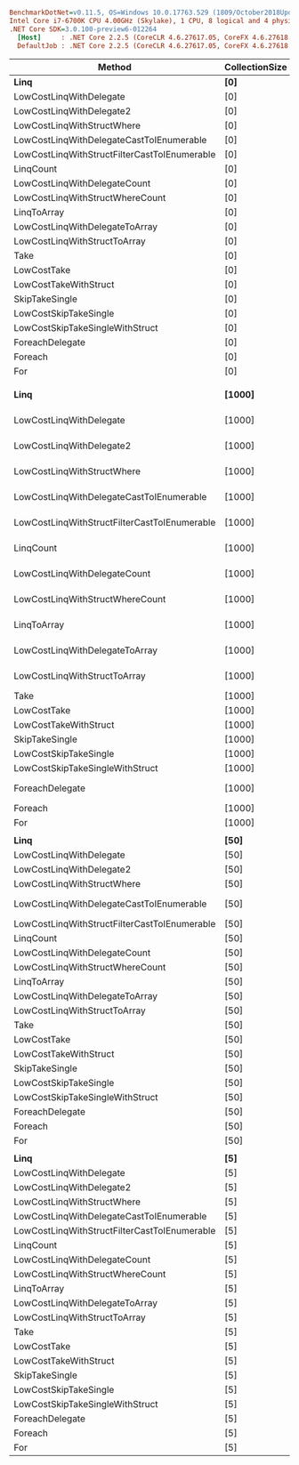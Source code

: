 ``` ini

BenchmarkDotNet=v0.11.5, OS=Windows 10.0.17763.529 (1809/October2018Update/Redstone5)
Intel Core i7-6700K CPU 4.00GHz (Skylake), 1 CPU, 8 logical and 4 physical cores
.NET Core SDK=3.0.100-preview6-012264
  [Host]     : .NET Core 2.2.5 (CoreCLR 4.6.27617.05, CoreFX 4.6.27618.01), 64bit RyuJIT
  DefaultJob : .NET Core 2.2.5 (CoreCLR 4.6.27617.05, CoreFX 4.6.27618.01), 64bit RyuJIT


```
|                                       Method | CollectionSize |          Mean |         Error |        StdDev |        Median | Ratio | RatioSD |
|--------------------------------------------- |--------------- |--------------:|--------------:|--------------:|--------------:|------:|--------:|
|                                         **Linq** |            **[0]** |    **112.353 ns** |     **0.0294 ns** |     **0.0275 ns** |    **112.358 ns** | **32.52** |    **0.02** |
|                      LowCostLinqWithDelegate |            [0] |     34.476 ns |     0.0056 ns |     0.0053 ns |     34.476 ns |  9.98 |    0.01 |
|                     LowCostLinqWithDelegate2 |            [0] |     58.244 ns |     0.0083 ns |     0.0070 ns |     58.242 ns | 16.86 |    0.01 |
|                   LowCostLinqWithStructWhere |            [0] |     42.718 ns |     0.3014 ns |     0.2819 ns |     42.538 ns | 12.37 |    0.08 |
|     LowCostLinqWithDelegateCastToIEnumerable |            [0] |     75.820 ns |     0.0434 ns |     0.0385 ns |     75.808 ns | 21.95 |    0.02 |
| LowCostLinqWithStructFilterCastToIEnumerable |            [0] |     74.107 ns |     0.0199 ns |     0.0186 ns |     74.101 ns | 21.45 |    0.02 |
|                                    LinqCount |            [0] |    112.825 ns |     0.0784 ns |     0.0654 ns |    112.811 ns | 32.66 |    0.02 |
|                 LowCostLinqWithDelegateCount |            [0] |     29.465 ns |     0.0085 ns |     0.0079 ns |     29.469 ns |  8.53 |    0.01 |
|              LowCostLinqWithStructWhereCount |            [0] |     37.503 ns |     0.0070 ns |     0.0065 ns |     37.503 ns | 10.86 |    0.01 |
|                                  LinqToArray |            [0] |    129.035 ns |     0.1027 ns |     0.0911 ns |    129.011 ns | 37.35 |    0.03 |
|               LowCostLinqWithDelegateToArray |            [0] |     33.349 ns |     0.0160 ns |     0.0141 ns |     33.349 ns |  9.65 |    0.01 |
|                 LowCostLinqWithStructToArray |            [0] |     39.887 ns |     0.0206 ns |     0.0192 ns |     39.889 ns | 11.55 |    0.01 |
|                                         Take |            [0] |    150.722 ns |     0.0324 ns |     0.0303 ns |    150.722 ns | 43.63 |    0.03 |
|                                  LowCostTake |            [0] |     44.447 ns |     0.0055 ns |     0.0052 ns |     44.445 ns | 12.87 |    0.01 |
|                        LowCostTakeWithStruct |            [0] |     56.181 ns |     0.5767 ns |     0.5394 ns |     55.849 ns | 16.26 |    0.16 |
|                               SkipTakeSingle |            [0] |    173.473 ns |     0.0320 ns |     0.0299 ns |    173.462 ns | 50.22 |    0.03 |
|                        LowCostSkipTakeSingle |            [0] |     60.889 ns |     0.0234 ns |     0.0182 ns |     60.891 ns | 17.63 |    0.01 |
|              LowCostSkipTakeSingleWithStruct |            [0] |     67.228 ns |     0.0109 ns |     0.0102 ns |     67.224 ns | 19.46 |    0.01 |
|                              ForeachDelegate |            [0] |      7.382 ns |     0.1113 ns |     0.1041 ns |      7.408 ns |  2.14 |    0.03 |
|                                      Foreach |            [0] |      3.680 ns |     0.0002 ns |     0.0002 ns |      3.680 ns |  1.07 |    0.00 |
|                                          For |            [0] |      3.455 ns |     0.0025 ns |     0.0023 ns |      3.455 ns |  1.00 |    0.00 |
|                                              |                |               |               |               |               |       |         |
|                                         **Linq** |         **[1000]** | **13,967.385 ns** |   **277.1771 ns** |   **360.4085 ns** | **14,019.514 ns** | **55.75** |    **1.58** |
|                      LowCostLinqWithDelegate |         [1000] | 12,959.317 ns |   381.0013 ns | 1,123.3910 ns | 13,539.067 ns | 54.54 |    4.41 |
|                     LowCostLinqWithDelegate2 |         [1000] | 12,970.002 ns |   254.4528 ns |   508.1698 ns | 13,147.699 ns | 51.80 |    1.92 |
|                   LowCostLinqWithStructWhere |         [1000] |  1,486.554 ns |     0.7778 ns |     0.7275 ns |  1,486.850 ns |  5.93 |    0.00 |
|     LowCostLinqWithDelegateCastToIEnumerable |         [1000] | 22,615.549 ns |   452.0100 ns | 1,282.2773 ns | 22,979.410 ns | 92.53 |    5.40 |
| LowCostLinqWithStructFilterCastToIEnumerable |         [1000] |  6,160.242 ns |   109.9323 ns |   102.8308 ns |  6,087.508 ns | 24.56 |    0.41 |
|                                    LinqCount |         [1000] | 10,127.250 ns |   199.6232 ns |   259.5666 ns | 10,209.833 ns | 40.21 |    1.24 |
|                 LowCostLinqWithDelegateCount |         [1000] | 17,090.516 ns | 1,356.3964 ns | 3,999.3653 ns | 19,620.110 ns | 76.31 |   11.58 |
|              LowCostLinqWithStructWhereCount |         [1000] |  1,354.992 ns |     1.1480 ns |     1.0738 ns |  1,355.087 ns |  5.40 |    0.00 |
|                                  LinqToArray |         [1000] | 10,489.642 ns |    63.9241 ns |    49.9077 ns | 10,500.809 ns | 41.81 |    0.20 |
|               LowCostLinqWithDelegateToArray |         [1000] | 11,309.202 ns |    18.6063 ns |    17.4044 ns | 11,311.378 ns | 45.08 |    0.07 |
|                 LowCostLinqWithStructToArray |         [1000] |  2,457.158 ns |    19.0226 ns |    15.8847 ns |  2,450.763 ns |  9.79 |    0.06 |
|                                         Take |         [1000] |    495.651 ns |     2.1069 ns |     1.7593 ns |    494.869 ns |  1.98 |    0.01 |
|                                  LowCostTake |         [1000] |    294.521 ns |     5.9071 ns |    14.1531 ns |    299.491 ns |  1.18 |    0.05 |
|                        LowCostTakeWithStruct |         [1000] |     92.311 ns |     0.0089 ns |     0.0075 ns |     92.313 ns |  0.37 |    0.00 |
|                               SkipTakeSingle |         [1000] |    444.232 ns |    10.0359 ns |    10.3061 ns |    438.408 ns |  1.77 |    0.04 |
|                        LowCostSkipTakeSingle |         [1000] |    334.830 ns |     6.6571 ns |    11.1225 ns |    338.809 ns |  1.34 |    0.04 |
|              LowCostSkipTakeSingleWithStruct |         [1000] |    123.042 ns |     0.0632 ns |     0.0591 ns |    123.061 ns |  0.49 |    0.00 |
|                              ForeachDelegate |         [1000] |  6,247.532 ns |    53.2613 ns |    49.8206 ns |  6,219.091 ns | 24.90 |    0.20 |
|                                      Foreach |         [1000] |    460.514 ns |     2.6288 ns |     2.3303 ns |    460.055 ns |  1.84 |    0.01 |
|                                          For |         [1000] |    250.867 ns |     0.0620 ns |     0.0580 ns |    250.886 ns |  1.00 |    0.00 |
|                                              |                |               |               |               |               |       |         |
|                                         **Linq** |           **[50]** |    **898.732 ns** |     **4.4475 ns** |     **4.1602 ns** |    **899.920 ns** | **58.90** |    **0.30** |
|                      LowCostLinqWithDelegate |           [50] |    619.770 ns |    12.1952 ns |    32.5514 ns |    634.572 ns | 41.06 |    1.50 |
|                     LowCostLinqWithDelegate2 |           [50] |    752.917 ns |    18.7822 ns |    55.3798 ns |    778.244 ns | 51.36 |    4.16 |
|                   LowCostLinqWithStructWhere |           [50] |    112.423 ns |     0.0244 ns |     0.0229 ns |    112.426 ns |  7.37 |    0.00 |
|     LowCostLinqWithDelegateCastToIEnumerable |           [50] |  1,399.315 ns |    55.7598 ns |   164.4089 ns |  1,499.763 ns | 98.98 |    1.11 |
| LowCostLinqWithStructFilterCastToIEnumerable |           [50] |    387.825 ns |     5.9118 ns |     5.5299 ns |    383.756 ns | 25.47 |    0.37 |
|                                    LinqCount |           [50] |    601.576 ns |     4.5230 ns |     4.2308 ns |    602.583 ns | 39.49 |    0.25 |
|                 LowCostLinqWithDelegateCount |           [50] |    596.121 ns |    15.6458 ns |    46.1321 ns |    600.421 ns | 39.11 |    2.23 |
|              LowCostLinqWithStructWhereCount |           [50] |     89.476 ns |     0.0150 ns |     0.0141 ns |     89.474 ns |  5.86 |    0.00 |
|                                  LinqToArray |           [50] |    827.088 ns |    19.0263 ns |    22.6495 ns |    814.375 ns | 54.46 |    1.69 |
|               LowCostLinqWithDelegateToArray |           [50] |    697.423 ns |     3.6047 ns |     3.3718 ns |    696.974 ns | 45.74 |    0.22 |
|                 LowCostLinqWithStructToArray |           [50] |    217.543 ns |     0.1204 ns |     0.1126 ns |    217.590 ns | 14.26 |    0.01 |
|                                         Take |           [50] |    504.450 ns |     9.8783 ns |    12.1315 ns |    495.180 ns | 32.90 |    0.80 |
|                                  LowCostTake |           [50] |    404.465 ns |    33.2653 ns |    98.0834 ns |    475.559 ns | 27.48 |    6.88 |
|                        LowCostTakeWithStruct |           [50] |     92.996 ns |     0.8576 ns |     0.8022 ns |     92.337 ns |  6.10 |    0.05 |
|                               SkipTakeSingle |           [50] |    432.523 ns |     1.0281 ns |     0.9617 ns |    432.776 ns | 28.34 |    0.06 |
|                        LowCostSkipTakeSingle |           [50] |    328.518 ns |     6.5578 ns |    10.9567 ns |    323.941 ns | 21.76 |    0.73 |
|              LowCostSkipTakeSingleWithStruct |           [50] |    123.324 ns |     0.1147 ns |     0.0957 ns |    123.368 ns |  8.08 |    0.01 |
|                              ForeachDelegate |           [50] |    321.704 ns |     0.0441 ns |     0.0412 ns |    321.718 ns | 21.09 |    0.00 |
|                                      Foreach |           [50] |     26.538 ns |     0.0414 ns |     0.0388 ns |     26.543 ns |  1.74 |    0.00 |
|                                          For |           [50] |     15.257 ns |     0.0029 ns |     0.0024 ns |     15.257 ns |  1.00 |    0.00 |
|                                              |                |               |               |               |               |       |         |
|                                         **Linq** |            **[5]** |    **186.147 ns** |     **0.0911 ns** |     **0.0808 ns** |    **186.139 ns** | **38.85** |    **0.02** |
|                      LowCostLinqWithDelegate |            [5] |     83.364 ns |     1.6849 ns |     4.7799 ns |     85.623 ns | 17.04 |    0.94 |
|                     LowCostLinqWithDelegate2 |            [5] |    126.534 ns |     2.5039 ns |     3.8237 ns |    126.835 ns | 26.54 |    0.89 |
|                   LowCostLinqWithStructWhere |            [5] |     50.841 ns |     0.7407 ns |     0.6928 ns |     50.354 ns | 10.61 |    0.14 |
|     LowCostLinqWithDelegateCastToIEnumerable |            [5] |    200.402 ns |     2.3897 ns |     2.2353 ns |    201.222 ns | 41.82 |    0.47 |
| LowCostLinqWithStructFilterCastToIEnumerable |            [5] |    108.065 ns |     0.1966 ns |     0.1743 ns |    108.098 ns | 22.55 |    0.03 |
|                                    LinqCount |            [5] |    169.849 ns |     3.6685 ns |     4.8974 ns |    167.025 ns | 35.87 |    1.14 |
|                 LowCostLinqWithDelegateCount |            [5] |     77.266 ns |     0.3472 ns |     0.2899 ns |     77.277 ns | 16.12 |    0.06 |
|              LowCostLinqWithStructWhereCount |            [5] |     39.177 ns |     0.0199 ns |     0.0186 ns |     39.176 ns |  8.18 |    0.00 |
|                                  LinqToArray |            [5] |    224.046 ns |     0.0584 ns |     0.0456 ns |    224.037 ns | 46.75 |    0.02 |
|               LowCostLinqWithDelegateToArray |            [5] |    113.085 ns |     0.0989 ns |     0.0926 ns |    113.119 ns | 23.60 |    0.02 |
|                 LowCostLinqWithStructToArray |            [5] |     73.685 ns |     0.0497 ns |     0.0465 ns |     73.683 ns | 15.38 |    0.01 |
|                                         Take |            [5] |    253.667 ns |     0.0853 ns |     0.0756 ns |    253.647 ns | 52.94 |    0.02 |
|                                  LowCostTake |            [5] |     97.182 ns |     1.9485 ns |     3.6597 ns |     98.082 ns | 19.96 |    0.70 |
|                        LowCostTakeWithStruct |            [5] |     65.212 ns |     0.0119 ns |     0.0111 ns |     65.214 ns | 13.61 |    0.01 |
|                               SkipTakeSingle |            [5] |    242.984 ns |     0.2089 ns |     0.1744 ns |    242.946 ns | 50.71 |    0.04 |
|                        LowCostSkipTakeSingle |            [5] |    114.692 ns |     0.3456 ns |     0.2698 ns |    114.637 ns | 23.93 |    0.05 |
|              LowCostSkipTakeSingleWithStruct |            [5] |     78.969 ns |     0.0069 ns |     0.0065 ns |     78.970 ns | 16.48 |    0.01 |
|                              ForeachDelegate |            [5] |     37.840 ns |     0.0086 ns |     0.0081 ns |     37.839 ns |  7.90 |    0.00 |
|                                      Foreach |            [5] |      5.557 ns |     0.0136 ns |     0.0127 ns |      5.561 ns |  1.16 |    0.00 |
|                                          For |            [5] |      4.792 ns |     0.0022 ns |     0.0021 ns |      4.792 ns |  1.00 |    0.00 |
